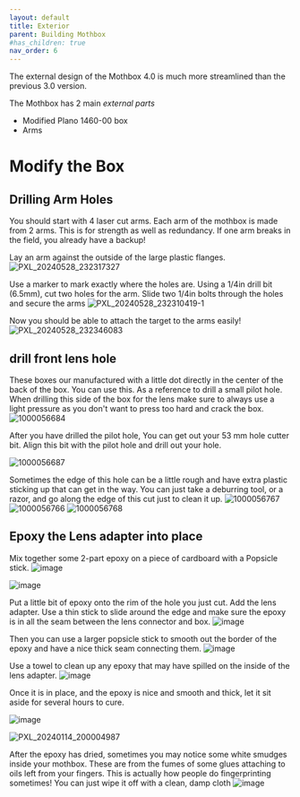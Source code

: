 ```yaml
---
layout: default
title: Exterior
parent: Building Mothbox
#has_children: true
nav_order: 6
---
```


The external design of the Mothbox 4.0 is much more streamlined than the previous 3.0 version.

The Mothbox has 2 main *external parts*
* Modified Plano 1460-00 box
* Arms

# Modify the Box

## Drilling Arm Holes
You should start with 4 laser cut arms. Each arm of the mothbox is made from 2 arms. This is for strength as well as redundancy. If one arm breaks in the field, you already have a backup!

Lay an arm against the outside of the large plastic flanges.
![PXL_20240528_232317327](https://github.com/Digital-Naturalism-Laboratories/Mothbox/assets/742627/2726dd3f-8744-4ed5-91b6-420dca7e3246)

Use a marker to mark exactly where the holes are.
Using a 1/4in drill bit (6.5mm), cut two holes for the arm.
Slide two 1/4in bolts through the holes and secure the arms
![PXL_20240528_232310419-1](https://github.com/Digital-Naturalism-Laboratories/Mothbox/assets/742627/d47191a6-9a04-4449-9628-6e883f4fed9b)


Now you should be able to attach the target to the arms easily!
![PXL_20240528_232346083](https://github.com/Digital-Naturalism-Laboratories/Mothbox/assets/742627/ca003c30-0f24-4224-835c-1d6ec9733f67)


## drill front lens hole
These boxes our manufactured with a little dot directly in the center of the back of the box. 
You can use this. As a reference to drill a small pilot hole. When drilling this side of the box for the lens make sure to always use a light pressure as you don't want to press too hard and crack the box. 
![1000056684](https://github.com/Digital-Naturalism-Laboratories/Mothbox/assets/742627/77a53c7b-021e-48bc-b008-b97cb8be1ae7)

After you have drilled the pilot hole, You can get out your 53 mm hole cutter bit. Align this bit with the pilot hole and drill out your hole.

![1000056687](https://github.com/Digital-Naturalism-Laboratories/Mothbox/assets/742627/ad823238-02a2-4e1a-9eeb-ab2a660f29c1)

Sometimes the edge of this hole can be a little rough and have extra plastic sticking up that can get in the way. You can just take a deburring tool, or a razor, and go along the edge of this cut just to clean it up.
![1000056767](https://github.com/Digital-Naturalism-Laboratories/Mothbox/assets/742627/5732ff00-df51-47ea-a99f-8dadf2700d10)
![1000056766](https://github.com/Digital-Naturalism-Laboratories/Mothbox/assets/742627/9cd695b5-2d1d-47a7-bcf6-1e18e670778c)
![1000056768](https://github.com/Digital-Naturalism-Laboratories/Mothbox/assets/742627/f639be74-f53a-4c5e-8343-e4a002607c26)


## Epoxy the Lens adapter into place

Mix together some 2-part epoxy on a piece of cardboard with a Popsicle stick. 
![image](https://github.com/Digital-Naturalism-Laboratories/Mothbox/assets/742627/c548f3d7-8364-433b-a754-d4bed926d0a6)

![image](https://github.com/Digital-Naturalism-Laboratories/Mothbox/assets/742627/0175facb-cdba-4ee9-8838-f21916fd32b3)

Put a little bit of epoxy onto the rim of the hole you just cut. Add the lens adapter. Use a thin stick to slide around the edge and make sure the epoxy is in all the seam between the lens connector and box. 
![image](https://github.com/Digital-Naturalism-Laboratories/Mothbox/assets/742627/d514cd91-b483-4623-8d43-eb94629c5a4c)

Then you can use a larger popsicle stick to smooth out the border of the epoxy and have a nice thick seam connecting them.
![image](https://github.com/Digital-Naturalism-Laboratories/Mothbox/assets/742627/daba2d98-1fa5-456a-b6e4-458a580bc2f9)

Use a towel to clean up any epoxy that may have spilled on the inside of the lens adapter.
![image](https://github.com/Digital-Naturalism-Laboratories/Mothbox/assets/742627/f1b6f4db-dd49-47d1-bdb3-7914dc7c4b46)


Once it is in place, and the epoxy is nice and smooth and thick, let it sit aside for several hours to cure.

![image](https://github.com/Digital-Naturalism-Laboratories/Mothbox/assets/742627/567413aa-e9a1-4b09-ab03-cdb47dcf6dfd)


![PXL_20240114_200004987](https://github.com/Digital-Naturalism-Laboratories/Mothbox/assets/742627/1cac398f-b5e9-40b9-884e-d221d03a2a30)


After the epoxy has dried, sometimes you may notice some white smudges inside your mothbox. These are from the fumes of some glues attaching to oils left from your fingers. This is actually how people do fingerprinting sometimes! You can just wipe it off with a clean, damp cloth
![image](https://github.com/Digital-Naturalism-Laboratories/Mothbox/assets/742627/203ba16e-c704-4216-b1ff-720d673cf75f)
